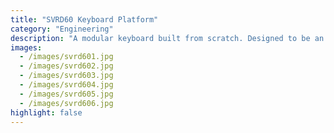 ```yaml
---
title: "SVRD60 Keyboard Platform"
category: "Engineering"
description: "A modular keyboard built from scratch. Designed to be an easily extendable platform with hotswap capabilities."
images:
  - /images/svrd601.jpg
  - /images/svrd602.jpg
  - /images/svrd603.jpg
  - /images/svrd604.jpg
  - /images/svrd605.jpg
  - /images/svrd606.jpg
highlight: false
---
```

